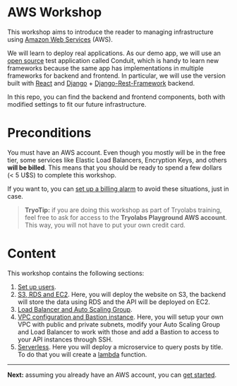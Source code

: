 # AWS Workshop

This workshop aims to introduce the reader to managing infrastructure using [Amazon Web Services](https://aws.amazon.com/) (AWS).

We will learn to deploy real applications. As our demo app, we will use an [open source](https://github.com/gothinkster/realworld) test application called Conduit, which is handy to learn new frameworks because the same app has implementations in multiple frameworks for backend and frontend. In particular, we will use the version built with [React](https://reactjs.org/) and [Django](https://www.djangoproject.com/) + [Django-Rest-Framework](http://www.django-rest-framework.org/) backend.

In this repo, you can find the backend and frontend components, both with modified settings to fit our future infrastructure.

# Preconditions

You must have an AWS account. Even though you mostly will be in the free tier, some services like Elastic Load Balancers, Encryption Keys, and others **will be billed**. This means that you should be ready to spend a few dollars (< 5 U$S) to complete this workshop.

If you want to, you can [set up a billing alarm](http://docs.aws.amazon.com/awsaccountbilling/latest/aboutv2/free-tier-alarms.html) to avoid these situations, just in case.

> **TryoTip:** if you are doing this workshop as part of Tryolabs training, feel free to ask for access to the **Tryolabs Playground AWS account**. This way, you will not have to put your own credit card.

# Content

This workshop contains the following sections:

1. [Set up users](/workshop/set-up-users.md).
2. [S3, RDS and EC2](/workshop/s3-web-ec2-api-rds/introduction.md). Here, you will deploy the website on S3, the backend will store the data using RDS and the API will be deployed on EC2.
3. [Load Balancer and Auto Scaling Group](/workshop/elb-auto-scaling-group/introduction.md).
4. [VPC configuration and Bastion instance](/workshop/vpc-subnets-bastion/introduction.md). Here, you will setup your own VPC with public and private subnets, modify your Auto Scaling Group and Load Balancer to work with those and add a Bastion to access to your API instances through SSH.
5. [Serverless](/workshop/serverless/introduction.md). Here you will deploy a microservice to query posts by title. To do that you will create a [lambda](https://aws.amazon.com/lambda/) function.

---

**Next:** assuming you already have an AWS account, you can [get started](/workshop/set-up-users.md).
